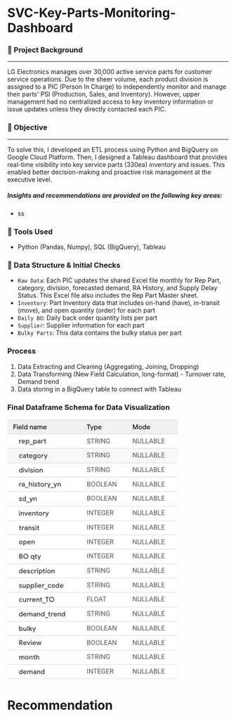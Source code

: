 # SVC-Key-Parts-Monitoring-Dashboard

### 📌 Project Background
-------
LG Electronics manages over 30,000 active service parts for customer service operations. Due to the sheer volume, each product division is assigned to a PIC (Person In Charge) to independently monitor and manage their parts' PSI (Production, Sales, and Inventory). However, upper management had no centralized access to key inventory information or issue updates unless they directly contacted each PIC. 
### 📌 Objective
-------
To solve this, I developed an ETL process using Python and BigQuery on Google Cloud Platform. Then, I designed a Tableau dashboard that provides real-time visibility into key service parts (330ea) inventory and issues. This enabled better decision-making and proactive risk management at the executive level.

##### Insights and recommendations are provided on the following key areas:
* ss

### 🔧 Tools Used
- Python (Pandas, Numpy), SQL (BigQuery), Tableau

### 📁 Data Structure & Initial Checks 

* `Raw Data`: Each PIC updates the shared Excel file monthly for Rep Part, category, division, forecasted demand, RA History, and Supply Delay Status. This Excel file also includes the Rep Part Master sheet.
* `Inventory`: Part Inventory data that includes on-hand (have), in-transit (move), and open quantity (order) for each part
* `Daily BO`: Daily back order quantity lists per part
* `Supplier`: Supplier information for each part
* `Bulky Parts`: This data contains the bulky status per part

### Process
1. Data Extracting and Cleaning (Aggregating, Joining, Dropping)
2. Data Transforming (New Field Calculation, long-format)  - Turnover rate, Demand trend
3. Data storing in a BigQuery table to connect with Tableau

### Final Dataframe Schema for Data Visualization
![Dataframe Schema](Dataframe%20Schema.png)

# **Recommendation** 

